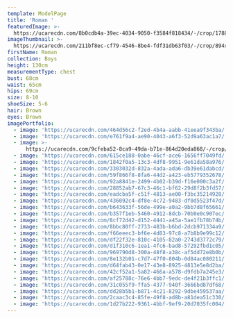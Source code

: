 ```yaml
---
template: ModelPage
title: 'Roman '
featuredImage: >-
  https://ucarecdn.com/8b0cdb4a-39ec-4034-9050-f3584f818434/-/crop/1788x1212/0,70/-/preview/
imageThumbnail: >-
  https://ucarecdn.com/211bf8ec-cf79-4546-8be4-fdf31db63f03/-/crop/894x1276/340,0/-/preview/
firstName: Roman
collection: Boys
height: 130cm
measurementType: chest
bust: 68cm
waist: 65cm
hips: 69cm
size: 8-10
shoeSize: 5-6
hair: Brown
eyes: Brown
imagePortfolio:
  - image: 'https://ucarecdn.com/464d56c2-f2ed-4b4a-aabb-41eea9f343ba/'
  - image: 'https://ucarecdn.com/e761f9a4-ae90-4043-a6f3-52d9a63ac1a7/'
  - image: >-
      https://ucarecdn.com/9cfeba52-8ca9-49da-b71e-864d20eda868/-/crop/1405x2094/198,355/-/preview/
  - image: 'https://ucarecdn.com/615ce188-0abe-46cf-ace6-1656ff7049fd/'
  - image: 'https://ucarecdn.com/1842f0a5-13c3-4df8-9951-9e61da58a976/'
  - image: 'https://ucarecdn.com/3303032d-832a-4ada-ada6-db39e61dabcd/'
  - image: 'https://ucarecdn.com/59f866f8-8fa6-44d2-a423-eb5779352678/'
  - image: 'https://ucarecdn.com/92a8841e-2499-4b02-b39d-f16e000c3a2f/'
  - image: 'https://ucarecdn.com/28852ab7-67c3-46c1-bf62-29d8f2b3fd57/'
  - image: 'https://ucarecdn.com/eadcba5f-c51f-4813-ae00-f3bc35214928/'
  - image: 'https://ucarecdn.com/436092c4-df8e-4c72-9483-df0d5523f47d/'
  - image: 'https://ucarecdn.com/b643633f-56de-499e-a0a2-9bb7d8f65661/'
  - image: 'https://ucarecdn.com/b357f1eb-5460-4912-8dcb-70b0e0c907ec/'
  - image: 'https://ucarecdn.com/8cf72d42-d152-4441-a45a-5ae1fb78b74b/'
  - image: 'https://ucarecdn.com/8bbc80ff-2733-483b-b6bd-2dcb971334a9/'
  - image: 'https://ucarecdn.com/f66eeec3-bf6e-4d83-97c8-a7b8b9e99c12/'
  - image: 'https://ucarecdn.com/df22f32e-810c-4105-82a0-2743d3772c79/'
  - image: 'https://ucarecdn.com/d1f310c6-1ea1-4fc6-bad8-57292fbd1c05/'
  - image: 'https://ucarecdn.com/969790d8-300a-48f8-a38c-af5dd72e8b0b/'
  - image: 'https://ucarecdn.com/8e132b01-c7d7-47f0-804b-0d84ac080211/'
  - image: 'https://ucarecdn.com/d64fab43-0e17-43e8-8925-4813e5e8d2ba/'
  - image: 'https://ucarecdn.com/42cf52a1-5a82-466a-a578-d9fdb7a245e3/'
  - image: 'https://ucarecdn.com/af25788c-76e6-4bb7-9edc-de4f21b3ffc1/'
  - image: 'https://ucarecdn.com/31c055f9-ffa5-4377-940f-3666bd87df68/'
  - image: 'https://ucarecdn.com/dd28b5b1-b871-4c21-8292-9dbe459537aa/'
  - image: 'https://ucarecdn.com/2caac3c4-85fe-49f8-ad8b-a81dea51c330/'
  - image: 'https://ucarecdn.com/1d27b222-9361-4bbf-9ef9-20d7035fc004/'
---
```


